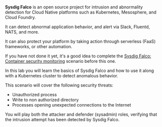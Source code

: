 **Sysdig Falco** is an open source project for intrusion and abnormality detection for Cloud Native platforms such as Kubernetes, Mesosphere, and Cloud Foundry.

It can detect abnormal application behavior, and alert via Slack, Fluentd, NATS, and more.

It can also protect your platform by taking action through serverless (FaaS) frameworks, or other automation.

If you have not done it yet, it's a good idea to complete the [Sysdig Falco: Container security monitoring](https://katacoda.com/sysdig/scenarios/sysdig-falco) scenario before this one.

In this lab you will learn the basics of Sysdig Falco and how to use it along with a Kubernetes cluster to detect anomalous behavior.

This scenario will cover the following security threats:

- Unauthorized process
- Write to non authorized directory
- Processes opening unexpected connections to the Internet

You will play both the attacker and defender (sysadmin) roles, verifying that the intrusion attempt has been detected by Sysdig Falco.
